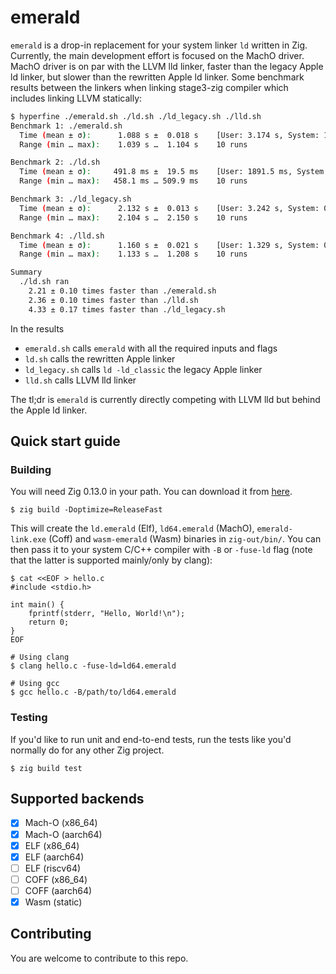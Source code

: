 # emerald

`emerald` is a drop-in replacement for your system linker `ld` written in Zig. Currently, the main development effort is focused on the MachO
driver. MachO driver is on par with the LLVM lld linker, faster than the legacy Apple ld linker, but slower than the rewritten Apple ld linker.
Some benchmark results between the linkers when linking stage3-zig compiler which includes linking LLVM statically:

```sh
$ hyperfine ./emerald.sh ./ld.sh ./ld_legacy.sh ./lld.sh
Benchmark 1: ./emerald.sh
  Time (mean ± σ):      1.088 s ±  0.018 s    [User: 3.174 s, System: 1.004 s]
  Range (min … max):    1.039 s …  1.104 s    10 runs

Benchmark 2: ./ld.sh
  Time (mean ± σ):     491.8 ms ±  19.5 ms    [User: 1891.5 ms, System: 304.7 ms]
  Range (min … max):   458.1 ms … 509.9 ms    10 runs

Benchmark 3: ./ld_legacy.sh
  Time (mean ± σ):      2.132 s ±  0.013 s    [User: 3.242 s, System: 0.256 s]
  Range (min … max):    2.104 s …  2.150 s    10 runs

Benchmark 4: ./lld.sh
  Time (mean ± σ):      1.160 s ±  0.021 s    [User: 1.329 s, System: 0.247 s]
  Range (min … max):    1.133 s …  1.208 s    10 runs

Summary
  ./ld.sh ran
    2.21 ± 0.10 times faster than ./emerald.sh
    2.36 ± 0.10 times faster than ./lld.sh
    4.33 ± 0.17 times faster than ./ld_legacy.sh
```

In the results
* `emerald.sh` calls `emerald` with all the required inputs and flags
* `ld.sh` calls the rewritten Apple linker
* `ld_legacy.sh` calls `ld -ld_classic` the legacy Apple linker
* `lld.sh` calls LLVM lld linker

The tl;dr is `emerald` is currently directly competing with LLVM lld but behind the Apple ld linker.

## Quick start guide

### Building

You will need Zig 0.13.0 in your path. You can download it from [here](https://ziglang.org/download/).

```
$ zig build -Doptimize=ReleaseFast
```

This will create the `ld.emerald` (Elf), `ld64.emerald` (MachO), `emerald-link.exe` (Coff) and `wasm-emerald` (Wasm) binaries in `zig-out/bin/`.
You can then pass it to your system C/C++ compiler with `-B` or `-fuse-ld` flag (note that the latter is supported mainly/only by clang):

```
$ cat <<EOF > hello.c
#include <stdio.h>

int main() {
    fprintf(stderr, "Hello, World!\n");
    return 0;
}
EOF

# Using clang
$ clang hello.c -fuse-ld=ld64.emerald

# Using gcc
$ gcc hello.c -B/path/to/ld64.emerald
```

### Testing

If you'd like to run unit and end-to-end tests, run the tests like you'd normally do for any other Zig project.

```
$ zig build test
```

## Supported backends

- [x] Mach-O (x86_64)
- [x] Mach-O (aarch64)
- [x] ELF (x86_64)
- [x] ELF (aarch64)
- [ ] ELF (riscv64)
- [ ] COFF (x86_64)
- [ ] COFF (aarch64)
- [x] Wasm (static)

## Contributing

You are welcome to contribute to this repo.
